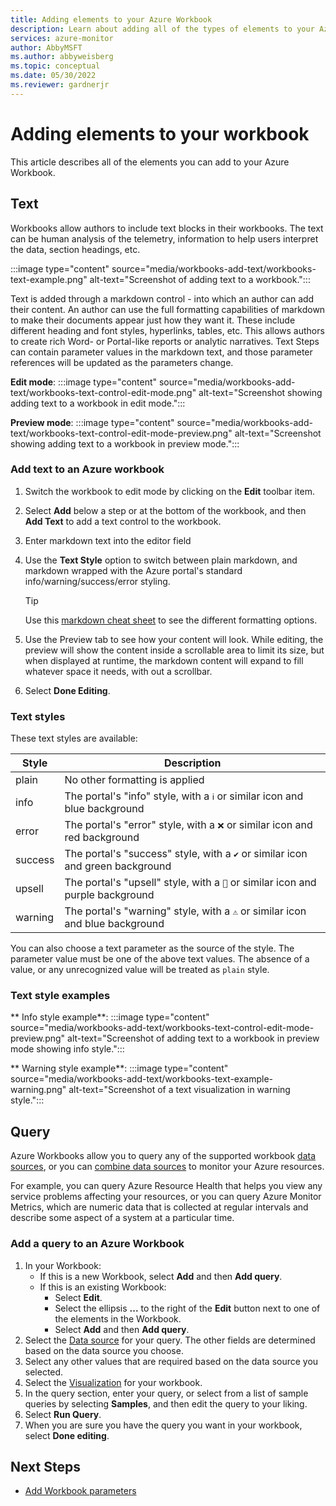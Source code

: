 ```yaml
---
title: Adding elements to your Azure Workbook
description: Learn about adding all of the types of elements to your Azure workbook.
services: azure-monitor
author: AbbyMSFT
ms.author: abbyweisberg
ms.topic: conceptual
ms.date: 05/30/2022
ms.reviewer: gardnerjr
---
```


# Adding elements to your workbook
This article describes all of the elements you can add to your Azure Workbook.
## Text 

Workbooks allow authors to include text blocks in their workbooks. The text can be human analysis of the telemetry, information to help users interpret the data, section headings, etc. 

   :::image type="content" source="media/workbooks-add-text/workbooks-text-example.png" alt-text="Screenshot of adding text to a workbook.":::

Text is added through a markdown control - into which an author can add their content. An author can use the full formatting capabilities of markdown to make their documents appear just how they want it. These include different heading and font styles, hyperlinks, tables, etc. This allows authors to create rich Word- or Portal-like reports or analytic narratives.  Text Steps can contain parameter values in the markdown text, and those parameter references will be updated as the parameters change.

**Edit mode**:
   :::image type="content" source="media/workbooks-add-text/workbooks-text-control-edit-mode.png" alt-text="Screenshot showing adding text to a workbook in edit mode.":::

**Preview mode**:
   :::image type="content" source="media/workbooks-add-text/workbooks-text-control-edit-mode-preview.png" alt-text="Screenshot showing adding text to a workbook in preview mode.":::

### Add text to an Azure workbook
1. Switch the workbook to edit mode by clicking on the **Edit** toolbar item.
1. Select **Add** below a step or at the bottom of the workbook, and then **Add Text** to add a text control to the workbook. 
1. Enter markdown text into the editor field
1. Use the **Text Style** option to switch between plain markdown, and markdown wrapped with the Azure portal's standard info/warning/success/error styling.
   
   > [!TIP]
   > Use this [markdown cheat sheet](https://github.com/adam-p/markdown-here/wiki/Markdown-Cheatsheet) to see the different formatting options.

1. Use the Preview tab to see how your content will look. While editing, the preview will show the content inside a scrollable area to limit its size, but when displayed at runtime, the markdown content will expand to fill whatever space it needs, with out a scrollbar.
1. Select **Done Editing**.

### Text styles
These text styles are available:

| Style     | Description                                                                             |
| --------- | --------------------------------------------------------------------------------------- |
| plain| No other formatting is applied                                                     |
|info| The portal's "info" style, with a `ℹ` or similar icon and blue background     |
|error| The portal's "error" style, with a `❌` or similar icon and red background     |
|success| The portal's "success" style, with a `✔` or similar icon and green background |
|upsell| The portal's "upsell" style, with a `🚀` or similar icon and purple background  |
|warning| The portal's "warning" style, with a `⚠` or similar icon and blue background  |


You can also choose a text parameter as the source of the style. The parameter value must be one of the above text values. The absence of a value, or any unrecognized value will be treated as `plain` style.

### Text style examples

** Info style example**:
   :::image type="content" source="media/workbooks-add-text/workbooks-text-control-edit-mode-preview.png" alt-text="Screenshot of adding text to a workbook in preview mode showing info style.":::

** Warning style example**:
   :::image type="content" source="media/workbooks-add-text/workbooks-text-example-warning.png" alt-text="Screenshot of a text visualization in warning style.":::

## Query

Azure Workbooks allow you to query any of the supported workbook [data sources](workbooks-data-soureces.md), or you can [combine data sources](workbooks-combine-data) to monitor your Azure resources. 

For example, you can query Azure Resource Health that helps you view any service problems affecting your resources, or you can query Azure Monitor Metrics, which are numeric data that is collected at regular intervals and describe some aspect of a system at a particular time.

### Add a query to an Azure Workbook

1. In your Workbook:
    - If this is a new Workbook, select **Add** and then **Add query**.
    - If this is an existing Workbook:
        - Select **Edit**.
        - Select the ellipsis **...** to the right of the **Edit** button next to one of the elements in the Workbook.
        - Select **Add** and then **Add query**.
1. Select the [Data source](workbooks-data-sources) for your query. The other fields are determined based on the data source you choose.
1. Select any other values that are required based on the data source you selected.
1. Select the [Visualization](workbooks-visualizations.md) for your workbook.
1. In the query section, enter your query, or select from a list of sample queries by selecting **Samples**, and then edit the query to your liking.
1. Select **Run Query**.
1. When you are sure you have the query you want in your workbook, select **Done editing**.
## Next Steps
- [Add Workbook parameters](workbooks-parameters.md)